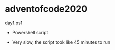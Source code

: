 # adventofcode2020

day1.ps1

* Powershell script

* Very slow, the script took like 45 minutes to run
